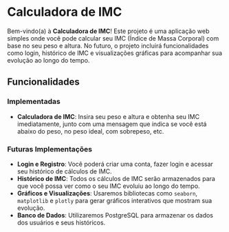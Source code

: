 # Calculadora de IMC

Bem-vindo(a) à **Calculadora de IMC**! Este projeto é uma aplicação web simples onde você pode calcular seu IMC (Índice de Massa Corporal) com base no seu peso e altura. No futuro, o projeto incluirá funcionalidades como login, histórico de IMC e visualizações gráficas para acompanhar sua evolução ao longo do tempo.

## Funcionalidades

### Implementadas

- **Calculadora de IMC**: Insira seu peso e altura e obtenha seu IMC imediatamente, junto com uma mensagem que indica se você está abaixo do peso, no peso ideal, com sobrepeso, etc.
  
### Futuras Implementações

- **Login e Registro**: Você poderá criar uma conta, fazer login e acessar seu histórico de cálculos de IMC.
- **Histórico de IMC**: Todos os cálculos de IMC serão armazenados para que você possa ver como o seu IMC evoluiu ao longo do tempo.
- **Gráficos e Visualizações**: Usaremos bibliotecas como `seaborn`, `matplotlib` e `plotly` para gerar gráficos interativos que mostram sua evolução.
- **Banco de Dados**: Utilizaremos PostgreSQL para armazenar os dados dos usuários e seus históricos.

